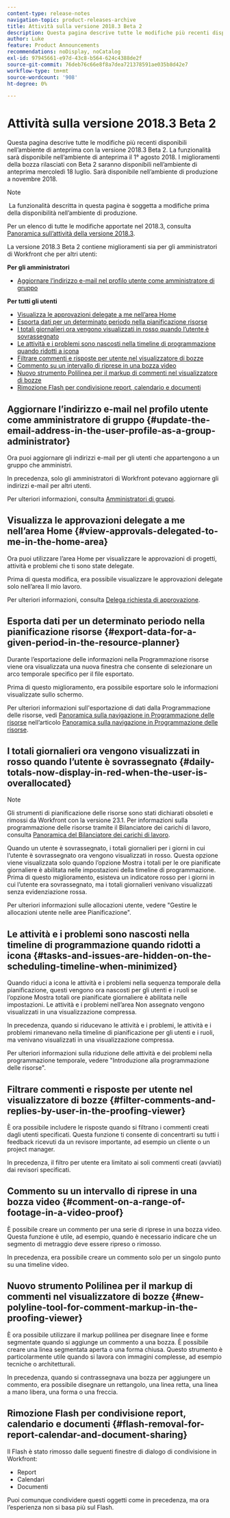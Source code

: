 ```yaml
---
content-type: release-notes
navigation-topic: product-releases-archive
title: Attività sulla versione 2018.3 Beta 2
description: Questa pagina descrive tutte le modifiche più recenti disponibili nell’ambiente di anteprima con la versione 2018.3 Beta 2. La funzionalità sarà disponibile nell’ambiente di anteprima il 1° agosto 2018. I miglioramenti della bozza rilasciati con Beta 2 saranno disponibili nell’ambiente di anteprima mercoledì 18 luglio. Sarà disponibile nell’ambiente di produzione a novembre 2018.
author: Luke
feature: Product Announcements
recommendations: noDisplay, noCatalog
exl-id: 97945661-e97d-43c8-b564-624c4388de2f
source-git-commit: 76deb76c66e8f8a7dea721378591ae035b8d42e7
workflow-type: tm+mt
source-wordcount: '908'
ht-degree: 0%

---
```


# Attività sulla versione 2018.3 Beta 2

Questa pagina descrive tutte le modifiche più recenti disponibili nell’ambiente di anteprima con la versione 2018.3 Beta 2. La funzionalità sarà disponibile nell’ambiente di anteprima il 1° agosto 2018. I miglioramenti della bozza rilasciati con Beta 2 saranno disponibili nell’ambiente di anteprima mercoledì 18 luglio. Sarà disponibile nell’ambiente di produzione a novembre 2018.

>[!NOTE]
>
> La funzionalità descritta in questa pagina è soggetta a modifiche prima della disponibilità nell’ambiente di produzione.

Per un elenco di tutte le modifiche apportate nel 2018.3, consulta  [Panoramica sull’attività della versione 2018.3](../../../../product-announcements/product-releases/quarterly-release-archive/2018.3-release-activity/2018.3-release-activity-overview.md).

La versione 2018.3 Beta 2 contiene miglioramenti sia per gli amministratori di Workfront che per altri utenti:

**Per gli amministratori**

* [Aggiornare l’indirizzo e-mail nel profilo utente come amministratore di gruppo](#update-the-email-address-in-the-user-profile-as-a-group-administrator)

**Per tutti gli utenti**

* [Visualizza le approvazioni delegate a me nell’area Home](#view-approvals-delegated-to-me-in-the-home-area)
* [Esporta dati per un determinato periodo nella pianificazione risorse](#export-data-for-a-given-period-in-the-resource-planner)
* [I totali giornalieri ora vengono visualizzati in rosso quando l’utente è sovrassegnato](#daily-totals-now-display-in-red-when-the-user-is-overallocated)
* [Le attività e i problemi sono nascosti nella timeline di programmazione quando ridotti a icona](#tasks-and-issues-are-hidden-on-the-scheduling-timeline-when-minimized)
* [Filtrare commenti e risposte per utente nel visualizzatore di bozze](#filter-comments-and-replies-by-user-in-the-proofing-viewer)
* [Commento su un intervallo di riprese in una bozza video](#comment-on-a-range-of-footage-in-a-video-proof)
* [Nuovo strumento Polilinea per il markup di commenti nel visualizzatore di bozze](#new-polyline-tool-for-comment-markup-in-the-proofing-viewer)
* [Rimozione Flash per condivisione report, calendario e documenti](#flash-removal-for-report-calendar-and-document-sharing)

## Aggiornare l’indirizzo e-mail nel profilo utente come amministratore di gruppo {#update-the-email-address-in-the-user-profile-as-a-group-administrator}

Ora puoi aggiornare gli indirizzi e-mail per gli utenti che appartengono a un gruppo che amministri. 

In precedenza, solo gli amministratori di Workfront potevano aggiornare gli indirizzi e-mail per altri utenti. 

Per ulteriori informazioni, consulta [Amministratori di gruppi](../../../../administration-and-setup/manage-groups/group-roles/group-administrators.md).

## Visualizza le approvazioni delegate a me nell’area Home {#view-approvals-delegated-to-me-in-the-home-area}

Ora puoi utilizzare l’area Home per visualizzare le approvazioni di progetti, attività e problemi che ti sono state delegate.

Prima di questa modifica, era possibile visualizzare le approvazioni delegate solo nell’area Il mio lavoro.

Per ulteriori informazioni, consulta [Delega richiesta di approvazione](../../../../review-and-approve-work/manage-approvals/delegate-approval-requests.md).

## Esporta dati per un determinato periodo nella pianificazione risorse {#export-data-for-a-given-period-in-the-resource-planner}

Durante l’esportazione delle informazioni nella Programmazione risorse viene ora visualizzata una nuova finestra che consente di selezionare un arco temporale specifico per il file esportato.

Prima di questo miglioramento, era possibile esportare solo le informazioni visualizzate sullo schermo.

Per ulteriori informazioni sull&#39;esportazione di dati dalla Programmazione delle risorse, vedi [Panoramica sulla navigazione in Programmazione delle risorse](../../../../resource-mgmt/resource-planning/resource-planner-navigation.md) nell’articolo [Panoramica sulla navigazione in Programmazione delle risorse](../../../../resource-mgmt/resource-planning/resource-planner-navigation.md).

## I totali giornalieri ora vengono visualizzati in rosso quando l’utente è sovrassegnato {#daily-totals-now-display-in-red-when-the-user-is-overallocated}

>[!NOTE]
>
Gli strumenti di pianificazione delle risorse sono stati dichiarati obsoleti e rimossi da Workfront con la versione 23.1. Per informazioni sulla programmazione delle risorse tramite il Bilanciatore dei carichi di lavoro, consulta [Panoramica del Bilanciatore dei carichi di lavoro](../../../../resource-mgmt/workload-balancer/overview-workload-balancer.md).

Quando un utente è sovrassegnato, i totali giornalieri per i giorni in cui l’utente è sovrassegnato ora vengono visualizzati in rosso. Questa opzione viene visualizzata solo quando l’opzione Mostra i totali per le ore pianificate giornaliere è abilitata nelle impostazioni della timeline di programmazione. Prima di questo miglioramento, esisteva un indicatore rosso per i giorni in cui l’utente era sovrassegnato, ma i totali giornalieri venivano visualizzati senza evidenziazione rossa.

Per ulteriori informazioni sulle allocazioni utente, vedere &quot;Gestire le allocazioni utente nelle aree Pianificazione&quot;.

## Le attività e i problemi sono nascosti nella timeline di programmazione quando ridotti a icona {#tasks-and-issues-are-hidden-on-the-scheduling-timeline-when-minimized}

Quando riduci a icona le attività e i problemi nella sequenza temporale della pianificazione, questi vengono ora nascosti per gli utenti e i ruoli se l’opzione Mostra totali ore pianificate giornaliere è abilitata nelle impostazioni. Le attività e i problemi nell’area Non assegnato vengono visualizzati in una visualizzazione compressa.

In precedenza, quando si riducevano le attività e i problemi, le attività e i problemi rimanevano nella timeline di pianificazione per gli utenti e i ruoli, ma venivano visualizzati in una visualizzazione compressa.

Per ulteriori informazioni sulla riduzione delle attività e dei problemi nella programmazione temporale, vedere &quot;Introduzione alla programmazione delle risorse&quot;.

## Filtrare commenti e risposte per utente nel visualizzatore di bozze {#filter-comments-and-replies-by-user-in-the-proofing-viewer}

È ora possibile includere le risposte quando si filtrano i commenti creati dagli utenti specificati. Questa funzione ti consente di concentrarti su tutti i feedback ricevuti da un revisore importante, ad esempio un cliente o un project manager.

In precedenza, il filtro per utente era limitato ai soli commenti creati (avviati) dai revisori specificati.

## Commento su un intervallo di riprese in una bozza video {#comment-on-a-range-of-footage-in-a-video-proof}

È possibile creare un commento per una serie di riprese in una bozza video. Questa funzione è utile, ad esempio, quando è necessario indicare che un segmento di metraggio deve essere ripreso o rimosso.

In precedenza, era possibile creare un commento solo per un singolo punto su una timeline video.

## Nuovo strumento Polilinea per il markup di commenti nel visualizzatore di bozze {#new-polyline-tool-for-comment-markup-in-the-proofing-viewer}

È ora possibile utilizzare il markup polilinea per disegnare linee e forme segmentate quando si aggiunge un commento a una bozza. È possibile creare una linea segmentata aperta o una forma chiusa. Questo strumento è particolarmente utile quando si lavora con immagini complesse, ad esempio tecniche o architetturali.

In precedenza, quando si contrassegnava una bozza per aggiungere un commento, era possibile disegnare un rettangolo, una linea retta, una linea a mano libera, una forma o una freccia.

## Rimozione Flash per condivisione report, calendario e documenti {#flash-removal-for-report-calendar-and-document-sharing}

Il Flash è stato rimosso dalle seguenti finestre di dialogo di condivisione in Workfront:

* Report
* Calendari
* Documenti

Puoi comunque condividere questi oggetti come in precedenza, ma ora l’esperienza non si basa più sul Flash.
